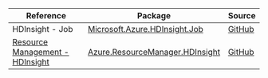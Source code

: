 | Reference | Package | Source |
|---|---|---|
|HDInsight - Job|[Microsoft.Azure.HDInsight.Job](https://www.nuget.org/packages/Microsoft.Azure.HDInsight.Job)|[GitHub](https://github.com/Azure/azure-sdk-for-net/blob/main/sdk/hdinsight/Microsoft.Azure.HDInsight.Job)|
|[Resource Management - HDInsight](resourcemanager.hdinsight-readme.md)|[Azure.ResourceManager.HDInsight](https://www.nuget.org/packages/Azure.ResourceManager.HDInsight)|[GitHub](https://github.com/Azure/azure-sdk-for-net/blob/main/sdk/hdinsight/Azure.ResourceManager.HDInsight)|
